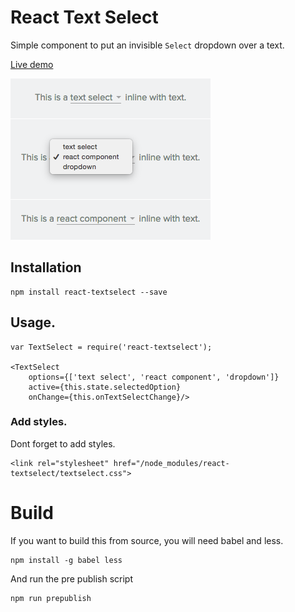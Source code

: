 # React Text Select

Simple component to put an invisible `Select` dropdown over a text.

[Live demo](http://javierbyte.github.io/react-textselect/)

![react-textselect screenshot](docs/screenshot.png)

## Installation

    npm install react-textselect --save

## Usage.

    var TextSelect = require('react-textselect');

    <TextSelect
        options={['text select', 'react component', 'dropdown']}
        active={this.state.selectedOption}
        onChange={this.onTextSelectChange}/>


### Add styles.

Dont forget to add styles.

    <link rel="stylesheet" href="/node_modules/react-textselect/textselect.css">

# Build

If you want to build this from source, you will need babel and less.

	npm install -g babel less

And run the pre publish script

	npm run prepublish
